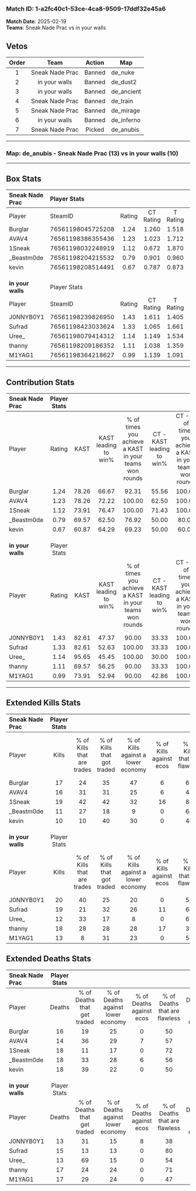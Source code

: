 ### Match ID: 1-a2fc40c1-53ce-4ca8-9509-17ddf32e45a6  
**Match Date**: 2025-02-19  
**Teams**: Sneak Nade Prac vs in your walls  

## Vetos  

| Order | Team | Action | Map |
| :---: | :--: | :----: | --- |
| 1 | Sneak Nade Prac | Banned | de_nuke |
| 2 | in your walls | Banned | de_dust2 |
| 3 | in your walls | Banned | de_ancient |
| 4 | Sneak Nade Prac | Banned | de_train |
| 5 | Sneak Nade Prac | Banned | de_mirage |
| 6 | in your walls | Banned | de_inferno |
| 7 | Sneak Nade Prac | Picked | de_anubis |

---  

### **Map**: de_anubis - Sneak Nade Prac (13) vs in your walls (10)  
---  

## Box Stats  

| **Sneak Nade Prac** | Player Stats      |        |           |          |       |      |       |         |        |      |     |
| :- | :- | :-: | :-: | :-: | :-: | :-: | :-: | :-: | :-: | :-: | :-: |
| Player              | SteamID           | Rating | CT Rating | T Rating | KAST  | ADR  | Kills | Assists | Deaths | K/D  | HS% |
| Burglar             | 76561198045725208 |  1.24  |   1.260   |  1.518   | 78.26 | 99.5 |  17   |    4    |   16   | 1.06 | 70  |
| AVAV4               | 76561198386355436 |  1.23  |   1.023   |  1.712   | 78.26 | 90.3 |  16   |    8    |   14   | 1.14 | 62  |
| 1Sneak              | 76561198032248919 |  1.12  |   0.672   |  1.870   | 73.91 | 65.7 |  19   |    3    |   18   | 1.06 | 52  |
| _Beastm0de          | 76561198204215532 |  0.79  |   0.901   |  0.960   | 69.57 | 63.4 |  11   |    5    |   18   | 0.61 | 36  |
| kevin               | 76561198208514491 |  0.67  |   0.787   |  0.873   | 60.87 | 58.6 |  10   |    3    |   18   | 0.56 | 50  |
|                     |                   |        |           |          |       |      |       |         |        |      |     |
|                     |                   |        |           |          |       |      |       |         |        |      |     |
|                     |                   |        |           |          |       |      |       |         |        |      |     |
| **in your walls**   | Player Stats      |        |           |          |       |      |       |         |        |      |     |
| Player              | SteamID           | Rating | CT Rating | T Rating | KAST  | ADR  | Kills | Assists | Deaths | K/D  | HS% |
| J0NNYB0Y1           | 76561198239826950 |  1.43  |   1.611   |  1.405   | 82.61 | 93.0 |  20   |    5    |   13   | 1.54 | 75  |
| Sufrad              | 76561198423033624 |  1.33  |   1.065   |  1.661   | 82.61 | 85.2 |  19   |    6    |   15   | 1.27 | 63  |
| Uree_               | 76561198079414312 |  1.14  |   1.149   |  1.534   | 95.65 | 58.9 |  12   |   10    |   13   | 0.92 | 50  |
| thanny              | 76561198209186352 |  1.11  |   1.038   |  1.359   | 69.57 | 74.2 |  18   |    4    |   17   | 1.06 | 38  |
| M1YAG1              | 76561198364218627 |  0.99  |   1.139   |  1.091   | 73.91 | 82.4 |  13   |    8    |   17   | 0.76 | 53  |
---  

## Contribution Stats  

| **Sneak Nade Prac** | Player Stats |       |                      |                                                        |                           |                                                             |                          |                                                            |
| :- | :-: | :-: | :-: | :-: | :-: | :-: | :-: | :-: |
| Player              |    Rating    | KAST  | KAST leading to win% | % of times you achieve a KAST in your teams won rounds | CT - KAST leading to win% | CT - % of times you achieve a KAST in your teams won rounds | T - KAST leading to win% | T - % of times you achieve a KAST in your teams won rounds |
| Burglar             |     1.24     | 78.26 |        66.67         |                         92.31                          |           55.56           |                           100.00                            |          77.78           |                           87.50                            |
| AVAV4               |     1.23     | 78.26 |        72.22         |                         100.00                         |           62.50           |                           100.00                            |          80.00           |                           100.00                           |
| 1Sneak              |     1.12     | 73.91 |        76.47         |                         100.00                         |           71.43           |                           100.00                            |          80.00           |                           100.00                           |
| _Beastm0de          |     0.79     | 69.57 |        62.50         |                         76.92                          |           50.00           |                            80.00                            |          75.00           |                           75.00                            |
| kevin               |     0.67     | 60.87 |        64.29         |                         69.23                          |           50.00           |                            60.00                            |          75.00           |                           75.00                            |
|                     |              |       |                      |                                                        |                           |                                                             |                          |                                                            |
|                     |              |       |                      |                                                        |                           |                                                             |                          |                                                            |
|                     |              |       |                      |                                                        |                           |                                                             |                          |                                                            |
| **in your walls**   | Player Stats |       |                      |                                                        |                           |                                                             |                          |                                                            |
| Player              |    Rating    | KAST  | KAST leading to win% | % of times you achieve a KAST in your teams won rounds | CT - KAST leading to win% | CT - % of times you achieve a KAST in your teams won rounds | T - KAST leading to win% | T - % of times you achieve a KAST in your teams won rounds |
| J0NNYB0Y1           |     1.43     | 82.61 |        47.37         |                         90.00                          |           33.33           |                           100.00                            |          60.00           |                           85.71                            |
| Sufrad              |     1.33     | 82.61 |        52.63         |                         100.00                         |           33.33           |                           100.00                            |          70.00           |                           100.00                           |
| Uree_               |     1.14     | 95.65 |        45.45         |                         100.00                         |           30.00           |                           100.00                            |          58.33           |                           100.00                           |
| thanny              |     1.11     | 69.57 |        56.25         |                         90.00                          |           33.33           |                           100.00                            |          85.71           |                           85.71                            |
| M1YAG1              |     0.99     | 73.91 |        52.94         |                         90.00                          |           42.86           |                           100.00                            |          60.00           |                           85.71                            |
---  

## Extended Kills Stats  

| **Sneak Nade Prac** | Player Stats |                            |                            |                                    |                         |                              |                                 |                                       |                    |           |
| :- | :-: | :-: | :-: | :-: | :-: | :-: | :-: | :-: | :-: | :-: |
| Player              |    Kills     | % of Kills that are trades | % of Kills that got traded | % of Kills against a lower economy | % of Kills against ecos | % of Kills that are flawless | % of Kills that are close duels | % of Kills that are assisted by flash | Pistol Round Kills | AWP Kills |
| Burglar             |      17      |             24             |             35             |                 47                 |            6            |              65              |               24                |                   0                   |         0          |     0     |
| AVAV4               |      16      |             31             |             31             |                 25                 |            6            |              44              |                6                |                   6                   |         0          |     1     |
| 1Sneak              |      19      |             42             |             42             |                 32                 |           16            |              84              |                5                |                   0                   |         3          |     2     |
| _Beastm0de          |      11      |             27             |             18             |                 9                  |            0            |              64              |                9                |                   0                   |         0          |     0     |
| kevin               |      10      |             10             |             40             |                 30                 |            0            |              40              |               20                |                  10                   |         0          |     2     |
|                     |              |                            |                            |                                    |                         |                              |                                 |                                       |                    |           |
|                     |              |                            |                            |                                    |                         |                              |                                 |                                       |                    |           |
|                     |              |                            |                            |                                    |                         |                              |                                 |                                       |                    |           |
| **in your walls**   | Player Stats |                            |                            |                                    |                         |                              |                                 |                                       |                    |           |
| Player              |    Kills     | % of Kills that are trades | % of Kills that got traded | % of Kills against a lower economy | % of Kills against ecos | % of Kills that are flawless | % of Kills that are close duels | % of Kills that are assisted by flash | Pistol Round Kills | AWP Kills |
| J0NNYB0Y1           |      20      |             40             |             25             |                 20                 |            0            |              55              |                5                |                   0                   |         0          |     2     |
| Sufrad              |      19      |             21             |             32             |                 26                 |           11            |              68              |               16                |                  16                   |         0          |     2     |
| Uree_               |      12      |             33             |             17             |                 8                  |            0            |              67              |                8                |                   0                   |         1          |     1     |
| thanny              |      18      |             28             |             28             |                 28                 |           17            |              39              |               22                |                   6                   |         3          |     3     |
| M1YAG1              |      13      |             8              |             31             |                 23                 |            0            |              54              |                8                |                   8                   |         0          |     0     |
## Extended Deaths Stats  

| **Sneak Nade Prac** | Player Stats |                             |                                   |                          |                               |                            |                           |               |
| :- | :-: | :-: | :-: | :-: | :-: | :-: | :-: | :-: |
| Player              |    Deaths    | % of Deaths that get traded | % of Deaths against lower economy | % of Deaths against ecos | % of Deaths that are flawless | % of Deaths that are close | % of Deaths while blinded | Deaths to AWP |
| Burglar             |      16      |             19              |                25                 |            0             |              50               |             13             |             6             |       1       |
| AVAV4               |      14      |             36              |                29                 |            7             |              57               |             14             |             7             |       0       |
| 1Sneak              |      18      |             11              |                17                 |            0             |              72               |             6              |             6             |       1       |
| _Beastm0de          |      18      |             33              |                28                 |            6             |              56               |             17             |            11             |       1       |
| kevin               |      18      |             39              |                22                 |            0             |              50               |             11             |             0             |       1       |
|                     |              |                             |                                   |                          |                               |                            |                           |               |
|                     |              |                             |                                   |                          |                               |                            |                           |               |
|                     |              |                             |                                   |                          |                               |                            |                           |               |
| **in your walls**   | Player Stats |                             |                                   |                          |                               |                            |                           |               |
| Player              |    Deaths    | % of Deaths that get traded | % of Deaths against lower economy | % of Deaths against ecos | % of Deaths that are flawless | % of Deaths that are close | % of Deaths while blinded | Deaths to AWP |
| J0NNYB0Y1           |      13      |             31              |                15                 |            8             |              38               |             15             |             0             |       0       |
| Sufrad              |      15      |             13              |                13                 |            0             |              80               |             7              |             7             |       0       |
| Uree_               |      13      |             69              |                15                 |            0             |              54               |             15             |             0             |       1       |
| thanny              |      17      |             24              |                24                 |            0             |              71               |             12             |             0             |       1       |
| M1YAG1              |      17      |             29              |                24                 |            0             |              47               |             12             |             6             |       1       |

